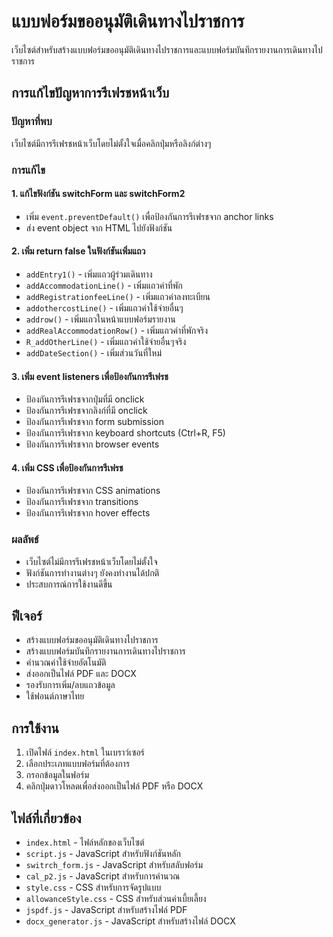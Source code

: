 # แบบฟอร์มขออนุมัติเดินทางไปราชการ

เว็บไซต์สำหรับสร้างแบบฟอร์มขออนุมัติเดินทางไปราชการและแบบฟอร์มบันทึกรายงานการเดินทางไปราชการ

## การแก้ไขปัญหาการรีเฟรชหน้าเว็บ

### ปัญหาที่พบ
เว็บไซต์มีการรีเฟรชหน้าเว็บโดยไม่ตั้งใจเมื่อคลิกปุ่มหรือลิงก์ต่างๆ

### การแก้ไข

#### 1. แก้ไขฟังก์ชัน switchForm และ switchForm2
- เพิ่ม `event.preventDefault()` เพื่อป้องกันการรีเฟรชจาก anchor links
- ส่ง event object จาก HTML ไปยังฟังก์ชัน

#### 2. เพิ่ม return false ในฟังก์ชันเพิ่มแถว
- `addEntry1()` - เพิ่มแถวผู้ร่วมเดินทาง
- `addAccommodationLine()` - เพิ่มแถวค่าที่พัก
- `addRegistrationfeeLine()` - เพิ่มแถวค่าลงทะเบียน
- `addothercostLine()` - เพิ่มแถวค่าใช้จ่ายอื่นๆ
- `addrow()` - เพิ่มแถวในหน้าแบบฟอร์มรายงาน
- `addRealAccommodationRow()` - เพิ่มแถวค่าที่พักจริง
- `R_addOtherLine()` - เพิ่มแถวค่าใช้จ่ายอื่นๆจริง
- `addDateSection()` - เพิ่มส่วนวันที่ใหม่

#### 3. เพิ่ม event listeners เพื่อป้องกันการรีเฟรช
- ป้องกันการรีเฟรชจากปุ่มที่มี onclick
- ป้องกันการรีเฟรชจากลิงก์ที่มี onclick
- ป้องกันการรีเฟรชจาก form submission
- ป้องกันการรีเฟรชจาก keyboard shortcuts (Ctrl+R, F5)
- ป้องกันการรีเฟรชจาก browser events

#### 4. เพิ่ม CSS เพื่อป้องกันการรีเฟรช
- ป้องกันการรีเฟรชจาก CSS animations
- ป้องกันการรีเฟรชจาก transitions
- ป้องกันการรีเฟรชจาก hover effects

### ผลลัพธ์
- เว็บไซต์ไม่มีการรีเฟรชหน้าเว็บโดยไม่ตั้งใจ
- ฟังก์ชันการทำงานต่างๆ ยังคงทำงานได้ปกติ
- ประสบการณ์การใช้งานดีขึ้น

## ฟีเจอร์

- สร้างแบบฟอร์มขออนุมัติเดินทางไปราชการ
- สร้างแบบฟอร์มบันทึกรายงานการเดินทางไปราชการ
- คำนวณค่าใช้จ่ายอัตโนมัติ
- ส่งออกเป็นไฟล์ PDF และ DOCX
- รองรับการเพิ่ม/ลบแถวข้อมูล
- ใช้ฟอนต์ภาษาไทย

## การใช้งาน

1. เปิดไฟล์ `index.html` ในเบราว์เซอร์
2. เลือกประเภทแบบฟอร์มที่ต้องการ
3. กรอกข้อมูลในฟอร์ม
4. คลิกปุ่มดาวโหลดเพื่อส่งออกเป็นไฟล์ PDF หรือ DOCX

## ไฟล์ที่เกี่ยวข้อง

- `index.html` - ไฟล์หลักของเว็บไซต์
- `script.js` - JavaScript สำหรับฟังก์ชันหลัก
- `switrch_form.js` - JavaScript สำหรับสลับฟอร์ม
- `cal_p2.js` - JavaScript สำหรับการคำนวณ
- `style.css` - CSS สำหรับการจัดรูปแบบ
- `allowanceStyle.css` - CSS สำหรับส่วนค่าเบี้ยเลี้ยง
- `jspdf.js` - JavaScript สำหรับสร้างไฟล์ PDF
- `docx_generator.js` - JavaScript สำหรับสร้างไฟล์ DOCX

